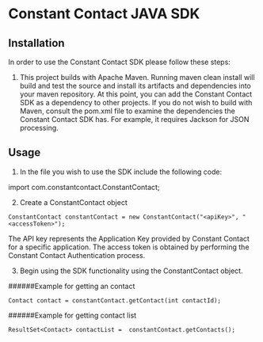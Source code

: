 Constant Contact JAVA SDK
=========================

## Installation

In order to use the Constant Contact SDK please follow these steps:

1) This project builds with Apache Maven. Running maven clean install will build and test the source and install its artifacts and dependencies into your maven repository. At this point, you can add the Constant Contact SDK as a dependency to other projects. If you do not wish to build with Maven, consult the pom.xml file to examine the dependencies the Constant Contact SDK has. For example, it requires Jackson for JSON processing.

## Usage

1) In the file you wish to use the SDK include the following code:

import com.constantcontact.ConstantContact;


2) Create a ConstantContact object

`ConstantContact constantContact = new ConstantContact("<apiKey>", "<accessToken>");`  

The API key represents the Application Key provided by Constant Contact for a specific application.
The access token is obtained by performing the Constant Contact Authentication process.     
                                                          
                  
3) Begin using the SDK functionality using the ConstantContact object.   
             
######Example for getting an contact

`Contact contact = constantContact.getContact(int contactId);`  

######Example for getting contact list
       
`ResultSet<Contact> contactList =  constantContact.getContacts();` 




                                             

